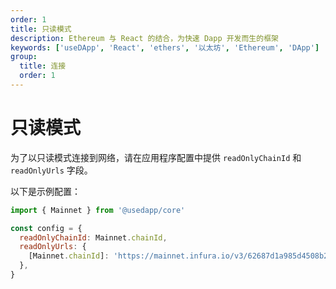 ```yaml
---
order: 1
title: 只读模式
description: Ethereum 与 React 的结合，为快速 Dapp 开发而生的框架
keywords: ['useDApp', 'React', 'ethers', '以太坊', 'Ethereum', 'DApp']
group:
  title: 连接
  order: 1
---
```


# 只读模式

为了以只读模式连接到网络，请在应用程序配置中提供 `readOnlyChainId` 和 `readOnlyUrls` 字段。

以下是示例配置：

```jsx | pure
import { Mainnet } from '@usedapp/core'

const config = {
  readOnlyChainId: Mainnet.chainId,
  readOnlyUrls: {
    [Mainnet.chainId]: 'https://mainnet.infura.io/v3/62687d1a985d4508b2b7a24827551934',
  },
}
```
